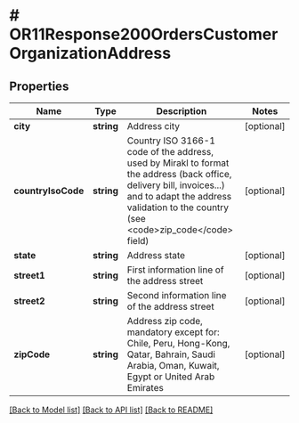 # # OR11Response200OrdersCustomerOrganizationAddress

## Properties

Name | Type | Description | Notes
------------ | ------------- | ------------- | -------------
**city** | **string** | Address city | [optional]
**countryIsoCode** | **string** | Country ISO 3166-1 code of the address, used by Mirakl to format the address (back office, delivery bill, invoices...) and to adapt the address validation to the country (see &lt;code&gt;zip_code&lt;/code&gt; field) | [optional]
**state** | **string** | Address state | [optional]
**street1** | **string** | First information line of the address street | [optional]
**street2** | **string** | Second information line of the address street | [optional]
**zipCode** | **string** | Address zip code, mandatory except for: Chile, Peru, Hong-Kong, Qatar, Bahrain, Saudi Arabia, Oman, Kuwait, Egypt or United Arab Emirates | [optional]

[[Back to Model list]](../../README.md#models) [[Back to API list]](../../README.md#endpoints) [[Back to README]](../../README.md)
